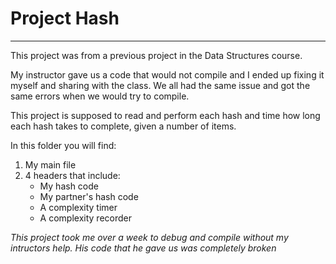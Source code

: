# Project Hash

***

This project was from a previous project in the Data Structures course. 

My instructor gave us a code that would not compile and I ended up fixing it myself and sharing with the class. We all had the same issue
and got the same errors when we would try to compile. 

This project is supposed to read and perform each hash and time how long each hash takes to complete, given a number of items.

In this folder you will find:
1. My main file
2. 4 headers that include:
   - My hash code
   - My partner's hash code
   - A complexity timer
   - A complexity recorder

_This project took me over a week to debug and compile without my intructors help. His code that he gave us was completely broken_
